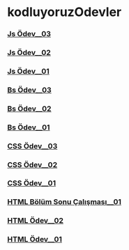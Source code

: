 # kodluyoruzOdevler

### [Js Ödev\_\_03](https://coderkc.github.io/kodluyoruzOdevler/js-odev3/)

### [Js Ödev\_\_02](https://coderkc.github.io/kodluyoruzOdevler/js-odev2/)

### [Js Ödev\_\_01](https://coderkc.github.io/kodluyoruzOdevler/js-odev1/)

### [Bs Ödev\_\_03](https://coderkc.github.io/kodluyoruzOdevler/bs-odev3/)

### [Bs Ödev\_\_02](https://coderkc.github.io/kodluyoruzOdevler/bs-odev2/)

### [Bs Ödev\_\_01](https://coderkc.github.io/kodluyoruzOdevler/bs-odev1/)

### [CSS Ödev\_\_03](https://coderkc.github.io/kodluyoruzOdevler/css-odev3/)

### [CSS Ödev\_\_02](https://coderkc.github.io/kodluyoruzOdevler/css-odev2/)

### [CSS Ödev\_\_01](https://coderkc.github.io/kodluyoruzOdevler/css-odev1/)

### [HTML Bölüm Sonu Çalışması\_\_01](https://coderkc.github.io/kodluyoruzOdevler/html-bolumSonuCalismasi)

### [HTML Ödev\_\_02](https://coderkc.github.io/kodluyoruzOdevler/html-odev2/)

### [HTML Ödev\_\_01](https://coderkc.github.io/kodluyoruzOdevler/html-odev1/)
